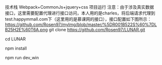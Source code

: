 技术栈
Webpack+CommonJs+jquery+css
项目运行
注意：由于涉及真实数据接口，这里需要配置代理进行接口访问，本人用的是charles，将后端请求代理到test.happymmall.com下（这里用的是慕课网的接口），接口配置如下图所示：
 https://github.com/Rosen97/myImg/blob/master/%5DR001B522S%60%7DLB25H2E%60T6A.png
git clone https://github.com/Rosen97/LUNAR.git 

cd LUNAR

npm install

npm run dev_win
